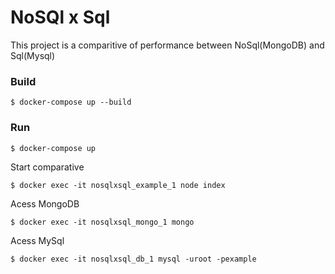 # NoSQl x Sql

This project is a comparitive of performance between NoSql(MongoDB) and Sql(Mysql)

### Build
    $ docker-compose up --build


### Run
    $ docker-compose up

Start comparative

    $ docker exec -it nosqlxsql_example_1 node index

Acess MongoDB

    $ docker exec -it nosqlxsql_mongo_1 mongo

Acess MySql

    $ docker exec -it nosqlxsql_db_1 mysql -uroot -pexample

